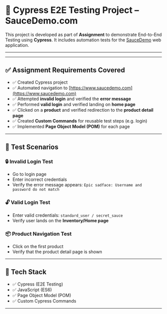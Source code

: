 # 🚀 Cypress E2E Testing Project – SauceDemo.com

This project is developed as part of **Assignment** to demonstrate End-to-End Testing using **Cypress**. It includes automation tests for the [SauceDemo](https://www.saucedemo.com) web application.

---


---

## ✅ Assignment Requirements Covered

- ✅ Created Cypress project
- ✅ Automated navigation to [https://www.saucedemo.com](https://www.saucedemo.com)
- ✅ Attempted **invalid login** and verified the **error message**
- ✅ Performed **valid login** and verified landing on **home page**
- ✅ Clicked on a **product** and verified redirection to the **product detail page**
- ✅ Created **Custom Commands** for reusable test steps (e.g. login)
- ✅ Implemented **Page Object Model (POM)** for each page

---

## 🧪 Test Scenarios

### 🔒 Invalid Login Test
- Go to login page
- Enter incorrect credentials
- Verify the error message appears: `Epic sadface: Username and password do not match`

### 🔓 Valid Login Test
- Enter valid credentials: `standard_user / secret_sauce`
- Verify user lands on the **Inventory/Home page**

### 📦 Product Navigation Test
- Click on the first product
- Verify that the product detail page is shown

---

## 🧰 Tech Stack

- ✅ Cypress (E2E Testing)
- ✅ JavaScript (ES6)
- ✅ Page Object Model (POM)
- ✅ Custom Cypress Commands

---



